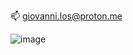 📫 giovanni.los@proton.me

![image](https://github.com/hatonthecat/hatonthecat/assets/76194453/2b898aae-fa8f-44b0-a418-8bacb53c6707)
